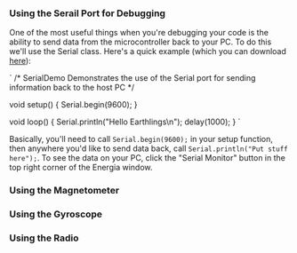 ### Using the Serail Port for Debugging

One of the most useful things when you're debugging your code is the ability to send data from the microcontroller back to your PC. To do this we'll use the Serial class. Here's a quick example (which you can download [here](https://github.com/zacinaction/kicksat/blob/master/DevelopmentKit/Energia/SerialDemo/SerialDemo.ino)):

` /*
  SerialDemo
  Demonstrates the use of the Serial port for sending information
  back to the host PC
*/

void setup() {
  Serial.begin(9600);
}

void loop() {
  Serial.println("Hello Earthlings\n");
  delay(1000);
} `

Basically, you'll need to call `Serial.begin(9600);` in your setup function, then anywhere you'd like to send data back, call `Serial.println("Put stuff here");`. To see the data on your PC, click the "Serial Monitor" button in the top right corner of the Energia window.

### Using the Magnetometer

### Using the Gyroscope

### Using the Radio